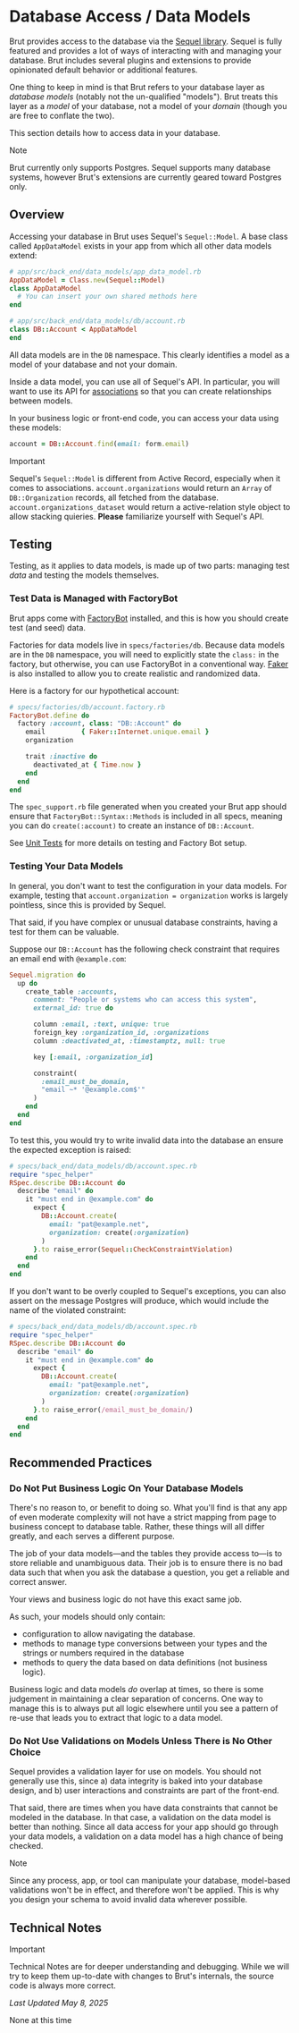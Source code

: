 # Database Access / Data Models

Brut provides access to the database via the [Sequel library](https://sequel.jeremyevans.net/).  Sequel is fully featured and provides a lot of ways of interacting with and managing your database.  Brut includes several plugins and extensions to provide opinionated default behavior or additional features.

One thing to keep in mind is that Brut refers to your database layer as *database models* (notably not the un-qualified "models").  Brut treats this layer as a *model* of your database, not a model of your *domain* (though you are free to conflate the two).

This section details how to access data in your database.

> [!NOTE]
> Brut currently only supports Postgres. Sequel supports many database systems, however Brut's extensions are
> currently geared toward Postgres only.

## Overview

Accessing your database in Brut uses Sequel's `Sequel::Model`.  A base class called `AppDataModel` exists in your
app from which all other data models extend:

```ruby
# app/src/back_end/data_models/app_data_model.rb
AppDataModel = Class.new(Sequel::Model)
class AppDataModel
  # You can insert your own shared methods here
end

# app/src/back_end/data_models/db/account.rb
class DB::Account < AppDataModel
end
```

All data models are in the `DB` namespace.  This clearly identifies a model as a model of your database and
not your domain.

Inside a data model, you can use all of Sequel's API. In particular, you will want to use its API for
[associations](https://sequel.jeremyevans.net/rdoc/files/doc/association_basics_rdoc.html) so that you can create
relationships between models.

In your business logic or front-end code, you can access your data using these models:

```ruby
account = DB::Account.find(email: form.email)
```

> [!IMPORTANT]
> Sequel's `Sequel::Model` is different from Active Record, especially when it comes to associations.
> `account.organizations` would return an `Array` of `DB::Organization` records, all fetched from the database.
> `account.organizations_dataset` would return a active-relation style object to allow stacking
> quieries.  **Please** familiarize yourself with Sequel's API.

## Testing

Testing, as it applies to data models, is made up of two parts: managing test *data* and testing the models
themselves.

### Test Data is Managed with FactoryBot

Brut apps come with [FactoryBot](https://github.com/thoughtbot/factory_bot) installed, and this is how you should
create test (and seed) data.

Factories for data models live in `specs/factories/db`. Because data models are in the `DB` namespace, you will
need to explicitly state the `class:` in the factory, but otherwise, you can use FactoryBot in a conventional
way. [Faker](https://github.com/faker-ruby/faker) is also installed to allow you to create realistic and
randomized data.

Here is a factory for our hypothetical account:

```ruby
# specs/factories/db/account.factory.rb
FactoryBot.define do
  factory :account, class: "DB::Account" do
    email         { Faker::Internet.unique.email }
    organization

    trait :inactive do
      deactivated_at { Time.now }
    end
  end
end
```

The `spec_support.rb` file generated when you created your Brut app should ensure that `FactoryBot::Syntax::Methods` is included in all specs, meaning you can do `create(:account)` to create an instance of `DB::Account`.

See [Unit Tests](/unit-tests) for more details on testing and Factory Bot setup.

### Testing Your Data Models

In general, you don't want to test the configuration in your data models. For example, testing that
`account.organization = organization` works is largely pointless, since this is provided by Sequel.

That said, if you have complex or unusual database constraints, having a test for them can be valuable.

Suppose our `DB::Account` has the following check constraint that requires an email end with `@example.com`:

```ruby {13-16}
Sequel.migration do
  up do
    create_table :accounts,
      comment: "People or systems who can access this system",
      external_id: true do

      column :email, :text, unique: true
      foreign_key :organization_id, :organizations
      column :deactivated_at, :timestamptz, null: true

      key [:email, :organization_id]

      constraint(
        :email_must_be_domain,
        "email ~* '@example.com$'"
      )
    end
  end
end
```

To test this, you would try to write invalid data into the database an ensure the expected exception is raised:

```ruby {11}
# specs/back_end/data_models/db/account.spec.rb
require "spec_helper"
RSpec.describe DB::Account do
  describe "email" do
    it "must end in @example.com" do
      expect {
        DB::Account.create(
          email: "pat@example.net",
          organization: create(:organization)
        )
      }.to raise_error(Sequel::CheckConstraintViolation)
    end
  end
end
```

If you don't want to be overly coupled to Sequel's exceptions, you can also assert on the message Postgres will
produce, which would include the name of the violated constraint:

```ruby {11}
# specs/back_end/data_models/db/account.spec.rb
require "spec_helper"
RSpec.describe DB::Account do
  describe "email" do
    it "must end in @example.com" do
      expect {
        DB::Account.create(
          email: "pat@example.net",
          organization: create(:organization)
        )
      }.to raise_error(/email_must_be_domain/)           
    end
  end
end
```

## Recommended Practices

### Do Not Put Business Logic On Your Database Models

There's no reason to, or benefit to doing so.  What you'll find is that any app of even moderate complexity will
not have a strict mapping from page to business concept to database table.  Rather, these things will all differ
greatly, and each serves a different purpose.

The job of your data models—and the tables they provide access to—is to store reliable and unambiguous data.
Their job is to ensure there is no bad data such that when you ask the database a question, you get a reliable
and correct answer.

Your views and business logic do not have this exact same job.

As such, your models should only contain:

* configuration to allow navigating the database.
* methods to manage type conversions between your types and the strings or numbers required in the database
* methods to query the data based on data definitions (not business logic).

Business logic and data models *do* overlap at times, so there is some judgement in maintaining a clear
separation of concerns.  One way to manage this is to always put all logic elsewhere until you see a pattern of
re-use that leads you to extract that logic to a data model.

### Do Not Use Validations on Models Unless There is No Other Choice

Sequel provides a validation layer for use on models.  You should not generally use this, since a) data integrity
is baked into your database design, and b) user interactions and constraints are part of the front-end.

That said, there are times when you have data constraints that cannot be modeled in the database.  In that case,
a validation on the data model is better than nothing.  Since all data access for your app should go through your
data models, a validation on a data model has a high chance of being checked.

> [!NOTE]
> Since any process, app, or tool can manipulate your database, model-based validations won't be 
> in effect, and therefore won't be applied.  This is why you design your schema to avoid invalid
> data wherever possible.


## Technical Notes

> [!IMPORTANT]
> Technical Notes are for deeper understanding and debugging. While we will try to keep them up-to-date with changes to Brut's
> internals, the source code is always more correct.

_Last Updated May 8, 2025_

None at this time

